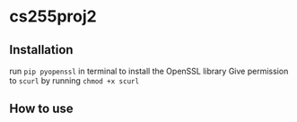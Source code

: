 # cs255proj2

## Installation
run `pip pyopenssl` in terminal to install the OpenSSL library
Give permission to `scurl` by running  `chmod +x scurl`

## How to use